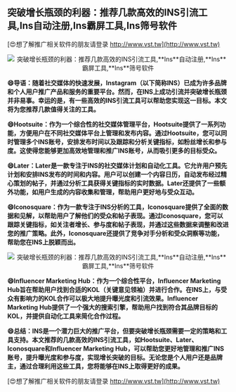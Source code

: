 ## **突破增长瓶颈的利器：推荐几款高效的INS引流工具,**Ins**自动注册,**Ins**霸屏工具,**Ins**筛号软件**

[😍想了解推广相关软件的朋友请登录 http://www.vst.tw](http://www.vst.tw)

 <center><img src="https://vst.tw/MP4/tuiguang/png/0.png" alt="突破增长瓶颈的利器：推荐几款高效的INS引流工具,**Ins**自动注册,**Ins**霸屏工具,**Ins**筛号软件"></center>

**😄导语：随着社交媒体的快速发展，**Ins**tagram（以下简称INS）已成为许多品牌和个人用户推广产品和服务的重要平台。然而，在INS上成功引流并突破增长瓶颈并非易事。幸运的是，有一些高效的INS引流工具可以帮助您实现这一目标。本文将为您推荐几款值得关注的工具。**

**😄Hootsuite：作为一个综合性的社交媒体管理平台，Hootsuite提供了一系列功能，方便用户在不同社交媒体平台上管理和发布内容。通过Hootsuite，您可以同时管理多个INS账号，安排发布时间以及跟踪和分析关键指标，如粉丝增长和参与度。这使得您能够更加高效地管理和推广INS账号，从而吸引更多的目标受众。**

**😄Later：Later是一款专注于INS的社交媒体计划和自动化工具。它允许用户预先计划和安排INS发布的时间和内容。用户可以创建一个内容日历，自动发布经过精心策划的帖子，并通过分析工具获得关键指标的实时数据。Later还提供了一些额外功能，如用户生成的内容收集和管理，帮助用户更好地与受众互动。**

**😄Iconosquare：作为一款专注于INS分析的工具，Iconosquare提供了全面的数据和见解，以帮助用户了解他们的受众和帖子表现。通过Iconosquare，您可以跟踪关键指标，如关注者增长、参与度和帖子表现，并通过这些数据来调整和改进您的推广策略。此外，Iconosquare还提供了竞争对手分析和受众洞察等功能，帮助您在INS上脱颖而出。**

 <center><img src="https://vst.tw/MP4/tuiguang/png/3.png" alt="突破增长瓶颈的利器：推荐几款高效的INS引流工具,**Ins**自动注册,**Ins**霸屏工具,**Ins**筛号软件"></center>

**😄Influencer Marketing Hub：作为一个综合性平台，Influencer Marketing Hub旨在帮助用户找到合适的KOL（关键意见领袖）并进行合作。在INS上，与受众有影响力的KOL合作可以极大地提升曝光度和引流效果。Influencer Marketing Hub提供了一个强大的搜索引擎，帮助用户找到符合其品牌目标的KOL，并提供自动化工具来简化合作过程。**

**😄总结：INS是一个潜力巨大的推广平台，但要突破增长瓶颈需要一定的策略和工具支持。本文推荐的几款高效的INS引流工具，如Hootsuite、Later、Iconosquare和Influencer Marketing Hub，可以帮助您更好地管理和推广INS账号，提升曝光度和参与度，实现增长突破的目标。无论您是个人用户还是品牌主，通过合理利用这些工具，您将能够在INS上取得更好的成果。**

[😍想了解推广相关软件的朋友请登录 http://www.vst.tw](http://www.vst.tw)



